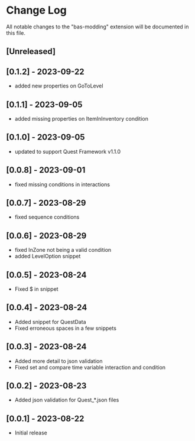 # Change Log

All notable changes to the "bas-modding" extension will be documented in this file.

## [Unreleased]

## [0.1.2] - 2023-09-22

- added new properties on GoToLevel

## [0.1.1] - 2023-09-05

- added missing properties on ItemInInventory condition

## [0.1.0] - 2023-09-05

- updated to support Quest Framework v1.1.0

## [0.0.8] - 2023-09-01

- fixed missing conditions in interactions

## [0.0.7] - 2023-08-29

- fixed sequence conditions

## [0.0.6] - 2023-08-29

- fixed InZone not being a valid condition
- added LevelOption snippet

## [0.0.5] - 2023-08-24

- Fixed $ in snippet

## [0.0.4] - 2023-08-24

- Added snippet for QuestData
- Fixed erroneous spaces in a few snippets

## [0.0.3] - 2023-08-24

- Added more detail to json validation
- Fixed set and compare time variable interaction and condition

## [0.0.2] - 2023-08-23

- Added json validation for Quest_*.json files

## [0.0.1] - 2023-08-22

- Initial release